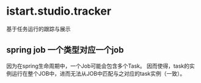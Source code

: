 # istart.studio.tracker
基于任务运行的跟踪与展示
## spring job 一个类型对应一个job
因为在spring生命周期中，一个Job可能会包含多个Task。
因而使得，task的实例运行在整个JOB中，进而无法从JOB中匹配与之对应的task实例（一致）。
